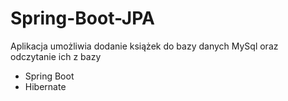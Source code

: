 # Spring-Boot-JPA
 
Aplikacja umożliwia dodanie książek do bazy danych MySql oraz odczytanie ich z bazy
- Spring Boot
- Hibernate
